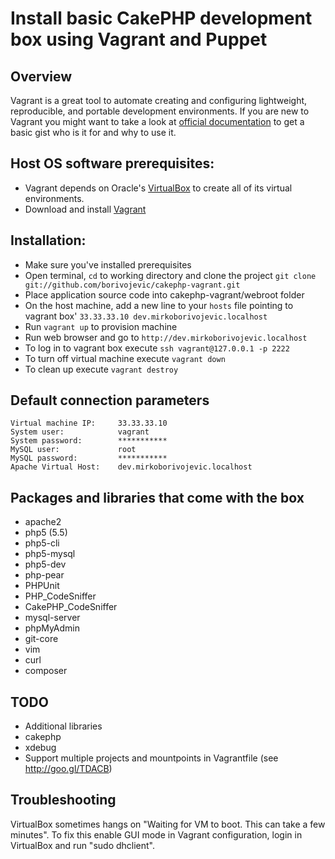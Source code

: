 Install basic CakePHP development box using Vagrant and Puppet
=======================

## Overview

Vagrant is a great tool to automate creating and configuring lightweight, reproducible, and portable development environments. If you are new to Vagrant you might want to take a look at [official documentation](http://docs.vagrantup.com/v2/why-vagrant/index.html) to get a basic gist who is it for and why to use it.

## Host OS software prerequisites:

- Vagrant depends on Oracle's [VirtualBox][] to create all of its virtual environments.
- Download and install [Vagrant][]

## Installation:

- Make sure you've installed prerequisites
- Open terminal, `cd` to working directory and clone the project
    `git clone git://github.com/borivojevic/cakephp-vagrant.git`
- Place application source code into cakephp-vagrant/webroot folder
- On the host machine, add a new line to your `hosts` file pointing to vagrant box' `33.33.33.10 dev.mirkoborivojevic.localhost`
- Run `vagrant up` to provision machine
- Run web browser and go to `http://dev.mirkoborivojevic.localhost`
- To log in to vagrant box execute `ssh vagrant@127.0.0.1 -p 2222`
- To turn off virtual machine execute `vagrant down`
- To clean up execute `vagrant destroy`

## Default connection parameters

    Virtual machine IP:     33.33.33.10
    System user:            vagrant
    System password:        ***********
    MySQL user:             root
    MySQL password:         ***********
    Apache Virtual Host:    dev.mirkoborivojevic.localhost

## Packages and libraries that come with the box

- apache2
- php5 (5.5)
- php5-cli
- php5-mysql
- php5-dev
- php-pear
 - PHPUnit
 - PHP_CodeSniffer
 - CakePHP_CodeSniffer
- mysql-server
- phpMyAdmin
- git-core
- vim
- curl
- composer

## TODO

- Additional libraries
 - cakephp
 - xdebug
- Support multiple projects and mountpoints in Vagrantfile (see http://goo.gl/TDACB)

[Vagrant]: http://downloads.vagrantup.com/tags/v1.0.3
[VirtualBox]: http://www.virtualbox.org/wiki/Downloads

## Troubleshooting

VirtualBox sometimes hangs on "Waiting for VM to boot. This can take a few minutes". To fix this enable GUI mode in Vagrant configuration, login in VirtualBox and run "sudo dhclient".
